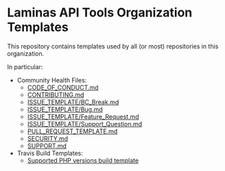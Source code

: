 # Laminas API Tools Organization Templates

This repository contains templates used by all (or most) repositories in this
organization.

In particular:

- Community Health Files:
  - [CODE_OF_CONDUCT.md](CODE_OF_CONDUCT.md)
  - [CONTRIBUTING.md](CONTRIBUTING.md)
  - [ISSUE_TEMPLATE/BC_Break.md](.github/ISSUE_TEMPLATE/BC_Break.md)
  - [ISSUE_TEMPLATE/Bug.md](.github/ISSUE_TEMPLATE/Bug.md)
  - [ISSUE_TEMPLATE/Feature_Request.md](.github/ISSUE_TEMPLATE/Feature_Request.md)
  - [ISSUE_TEMPLATE/Support_Question.md](.github/ISSUE_TEMPLATE/Support_Question.md)
  - [PULL_REQUEST_TEMPLATE.md](.github/PULL_REQUEST_TEMPLATE.md)
  - [SECURITY.md](SECURITY.md)
  - [SUPPORT.md](SUPPORT.md)
- Travis Build Templates:
  - [Supported PHP versions build template](travis/supported.yml)
